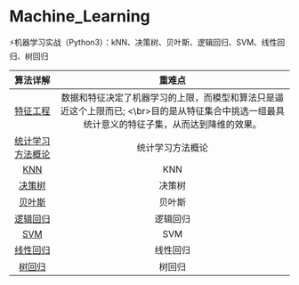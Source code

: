 # Machine_Learning
⚡️机器学习实战（Python3）：kNN、决策树、贝叶斯、逻辑回归、SVM、线性回归、树回归


|算法详解|重难点|
|:----:|:----:|
|[特征工程](https://blog.csdn.net/m0_38024592/article/details/80836217)|数据和特征决定了机器学习的上限，而模型和算法只是逼近这个上限而已;  <\br>目的是从特征集合中挑选一组最具统计意义的特征子集，从而达到降维的效果。|
|<a href="http://www.baidu.com" target="_blank">统计学习方法概论</a>|统计学习方法概论|
|<a href="http://www.baidu.com" target="_blank">KNN</a>|KNN|
|<a href="http://www.baidu.com" target="_blank">决策树</a>|决策树|
|<a href="http://www.baidu.com" target="_blank">贝叶斯</a>|贝叶斯|
|<a href="http://www.baidu.com" target="_blank">逻辑回归</a>|逻辑回归|
|<a href="http://www.baidu.com" target="_blank">SVM</a>|SVM|
|<a href="http://www.baidu.com" target="_blank">线性回归</a>|线性回归|
|<a href="http://www.baidu.com" target="_blank">树回归</a>|树回归|
